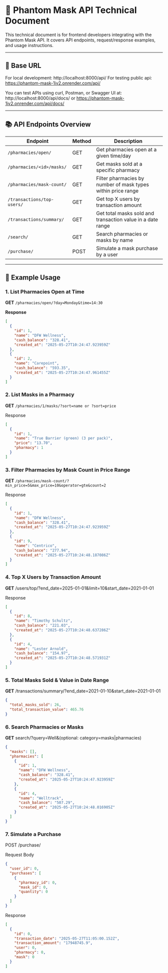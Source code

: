 # 📘 Phantom Mask API Technical Document

This technical document is for frontend developers integrating with the Phantom Mask API. It covers API endpoints, request/response examples, and usage instructions.

---

## 🔐 Base URL

For local development: http://localhost:8000/api/
For testing public api: https://phantom-mask-1iv2.onrender.com/api/


You can test APIs using curl, Postman, or Swagger UI at:
http://localhost:8000/api/docs/ or https://phantom-mask-1iv2.onrender.com/api/docs/

---

## 📚 API Endpoints Overview

| Endpoint | Method | Description |
|---------|--------|-------------|
| `/pharmacies/open/` | GET | Get pharmacies open at a given time/day |
| `/pharmacies/<id>/masks/` | GET | Get masks sold at a specific pharmacy |
| `/pharmacies/mask-count/` | GET | Filter pharmacies by number of mask types within price range |
| `/transactions/top-users/` | GET | Get top X users by transaction amount |
| `/transactions/summary/` | GET | Get total masks sold and transaction value in a date range |
| `/search/` | GET | Search pharmacies or masks by name |
| `/purchase/` | POST | Simulate a mask purchase by a user |

---

## 📌 Example Usage

### 1. List Pharmacies Open at Time

**GET** `/pharmacies/open/?day=Monday&time=14:30`

**Response**
```json
[
  {
    "id": 1,
    "name": "DFW Wellness",
    "cash_balance": "328.41",
    "created_at": "2025-05-27T10:24:47.923959Z"
  },
  {
    "id": 2,
    "name": "Carepoint",
    "cash_balance": "593.35",
    "created_at": "2025-05-27T10:24:47.961455Z"
  }
]
```

###  2. List Masks in a Pharmacy

**GET** `/pharmacies/1/masks/?sort=name or ?sort=price`

Response

```json
[
  {
    "id": 1,
    "name": "True Barrier (green) (3 per pack)",
    "price": "13.70",
    "pharmacy": 1
  }
]
```

### 3.  Filter Pharmacies by Mask Count in Price Range

**GET** `/pharmacies/mask-count/?min_price=5&max_price=10&operator=gte&count=2
`

Response
```json
[
  {
    "id": 1,
    "name": "DFW Wellness",
    "cash_balance": "328.41",
    "created_at": "2025-05-27T10:24:47.923959Z"
  },
  {
    "id": 9,
    "name": "Centrico",
    "cash_balance": "277.94",
    "created_at": "2025-05-27T10:24:48.187086Z"
  }
]
```

### 4.  Top X Users by Transaction Amount
**GET** /users/top/?end_date=2025-01-01&limit=10&start_date=2021-01-01

Response
```json
[
  {
    "id": 8,
    "name": "Timothy Schultz",
    "cash_balance": "221.03",
    "created_at": "2025-05-27T10:24:48.637286Z"
  },
  {
    "id": 4,
    "name": "Lester Arnold",
    "cash_balance": "154.97",
    "created_at": "2025-05-27T10:24:48.571931Z"
  }
]
```

### 5. Total Masks Sold & Value in Date Range
**GET** /transactions/summary/?end_date=2021-01-10&start_date=2021-01-01

```json
{
  "total_masks_sold": 26,
  "total_transaction_value": 465.76
}
```

### 6. Search Pharmacies or Masks
**GET** search/?query=Well&(optional: category=masks|pharmacies)
```json
{
  "masks": [],
  "pharmacies": [
    {
      "id": 1,
      "name": "DFW Wellness",
      "cash_balance": "328.41",
      "created_at": "2025-05-27T10:24:47.923959Z"
    },
    {
      "id": 4,
      "name": "Welltrack",
      "cash_balance": "507.29",
      "created_at": "2025-05-27T10:24:48.016905Z"
    }
  ]
}
```

### 7. Simulate a Purchase
POST /purchase/

Request Body
```json
{
  "user_id": 0,
  "purchases": [
    {
      "pharmacy_id": 0,
      "mask_id": 0,
      "quantity": 0
    }
  ]
}
```

Response
```json
[
  {
    "id": 0,
    "transaction_date": "2025-05-27T11:05:00.152Z",
    "transaction_amount": "17948745.9",
    "user": 0,
    "pharmacy": 0,
    "mask": 0
  }
]
```

